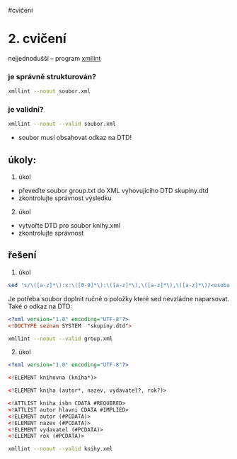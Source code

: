#cvičení
# 2. cvičení
nejjednodušší – program [xmllint](https://gnome.pages.gitlab.gnome.org/libxml2/xmllint.html)

### je správně strukturován? 
``` bash
xmllint --noout soubor.xml
```

### je validní? 
``` bash
xmllint --noout --valid soubor.xml 
```
- soubor musí obsahovat odkaz na DTD!

## úkoly:
1. úkol
- převeďte soubor group.txt do XML vyhovujícího DTD skupiny.dtd 
- zkontrolujte správnost výsledku

2. úkol
- vytvořte DTD pro soubor knihy.xml 
- zkontrolujte správnost

## řešení
1. úkol
``` bash
sed 's/\([a-z]*\):x:\([0-9]*\):\([a-z]*\),\([a-z]*\),\([a-z]*\)/<osoba id="\1">\n\t <jmeno>\1<\/jmeno>\n\t <uzivatel>\3<\/uzivatel>\n\t <uzivatel>\4<\/uzivatel>\n\t <uzivatel>\5<\/uzivatel>\n<\/osoba>/' group.txt > group.xml
```
Je potřeba soubor doplnit ručně o položky které sed nevzládne naparsovat. Také o odkaz na DTD:

``` xml
<?xml version="1.0" encoding="UTF-8"?>
<!DOCTYPE seznam SYSTEM  "skupiny.dtd">
```

``` bash
xmllint --noout --valid group.xml
```

2. úkol

``` xml
<?xml version="1.0" encoding="UTF-8"?>

<!ELEMENT knihovna (kniha*)>

<!ELEMENT kniha (autor*, nazev, vydavatel?, rok?)>

<!ATTLIST kniha isbn CDATA #REQUIRED>
<!ATTLIST autor hlavni CDATA #IMPLIED>
<!ELEMENT autor (#PCDATA)>
<!ELEMENT nazev (#PCDATA)>
<!ELEMENT vydavatel (#PCDATA)>
<!ELEMENT rok (#PCDATA)>
```

``` bash
xmllint --noout --valid knihy.xml
```
